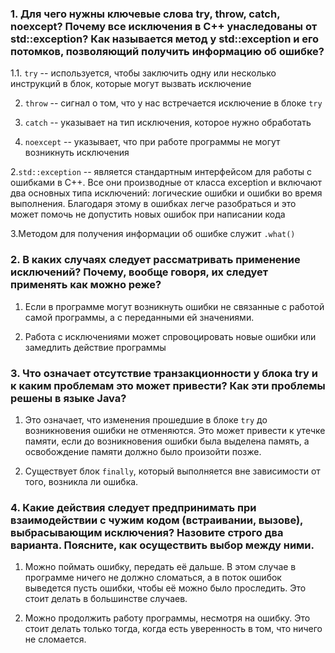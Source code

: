 ### 1. Для чего нужны ключевые слова try, throw, catch, noexcept? Почему все исключения в C++ унаследованы от std::exception? Как называется метод у std::exception и его потомков, позволяющий получить информацию об ошибке?

1.1. ```try``` -- используется, чтобы заключить одну или несколько инструкций в блок, которые могут вызвать исключение

2. ```throw``` -- сигнал о том, что у нас встречается исключение в блоке ```try```

3. ```catch``` -- указывает на тип исключения, которое нужно обработать

4. ```noexcept``` -- указывает, что при работе программы не могут возникнуть исключения

2.```std::exception``` -- является стандартным интерфейсом для работы с ошибками в C++. Все они производные от класса exception и включают два основных типа исключений: логические ошибки и ошибки во время выполнения. Благодаря этому в ошибках легче разобраться и это может помочь не допустить новых ошибок при написании кода 

3.Методом для получения информации об ошибке служит ```.what()```

### 2. В каких случаях следует рассматривать применение исключений? Почему, вообще говоря, их следует применять как можно реже?

1. Если в программе могут возникнуть ошибки не связанные с работой самой программы, а с переданными ей значениями.

2. Работа с исключениями может спровоцировать новые ошибки или замедлить действие программы


### 3. Что означает отсутствие транзакционности у блока try и к каким проблемам это может привести? Как эти проблемы решены в языке Java?

1. Это означает, что изменения прошедшие в блоке ```try``` до возникновения ошибки не отменяются. Это может привести к утечке памяти, если до возникновения ошибки была выделена память, а освобождение памяти должно было произойти позже.

2. Существует блок ```finally```, который выполняется вне зависимости от того, возникла ли ошибка.

### 4. Какие действия следует предпринимать при взаимодействии с чужим кодом (встраивании, вызове), выбрасывающим исключения? Назовите строго два варианта. Поясните, как осуществить выбор между ними.

1. Можно поймать ошибку, передать её дальше. В этом случае в программе ничего не должно сломаться, а в поток ошибок выведется пусть ошибки, чтобы её можно было проследить. Это стоит делать в большинстве случаев.

2. Можно продолжить работу программы, несмотря на ошибку. Это стоит делать только тогда, когда есть уверенность в том, что ничего не сломается.

